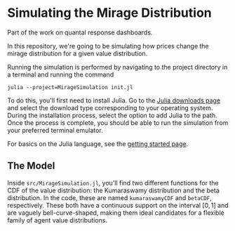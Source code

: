 # Simulating the Mirage Distribution
Part of the work on quantal response dashboards.

In this repository, we're going to be simulating how prices change the mirage distribution for a given value distribution.

Running the simulation is performed by navigating to the project directory in a terminal and running the command

```
julia --project=MirageSimulation init.jl
```

To do this, you'll first need to install Julia. Go to the [Julia downloads page](https://julialang.org/downloads/#current_stable_release) and select the download type corresponding to your operating system. During the installation process, select the option to add Julia to the path. Once the process is complete, you should be able to run the simulation from your preferred terminal emulator.

For basics on the Julia language, see the [getting started page](https://docs.julialang.org/en/v1/manual/getting-started/).


## The Model
Inside `src/MirageSimulation.jl`, you'll find two different functions for the CDF of the value distribution: the Kumaraswamy distribution and the beta distribution. In the code, these are named `kumaraswamyCDF` and `betaCDF`, respectively. These both have a continuous support on the interval $[0, 1]$ and are vaguely bell-curve-shaped, making them ideal candidates for a flexible family of agent value distributions.
